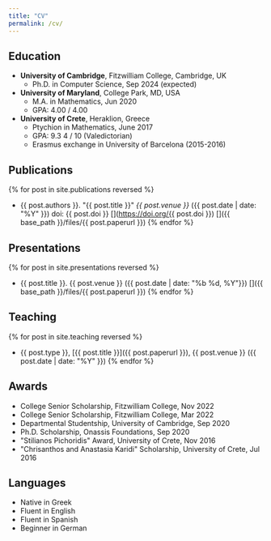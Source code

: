 ```yaml
---
title: "CV"
permalink: /cv/
---
```


Education
---
* **University of Cambridge**, Fitzwilliam College, Cambridge, UK
  * Ph.D. in Computer Science, Sep 2024 (expected)
* **University of Maryland**, College Park, MD, USA
  * M.A. in Mathematics, Jun 2020
  * GPA: 4.00 / 4.00
* **University of Crete**, Heraklion, Greece
  * Ptychion in Mathematics, June 2017
  * GPA: 9.3 4 / 10 (Valedictorian)
  * Erasmus exchange in University of Barcelona (2015-2016)

Publications
---
{% for post in site.publications reversed %}
* {{ post.authors }}.
  "{{ post.title }}"
  *{{ post.venue }}*
  ({{ post.date | date: "%Y" }})
  doi: {{ post.doi }}
  [<i class="fas fa-fw fa-link" aria-hidden="true"></i>](https://doi.org/{{ post.doi }})
  [<i class="fas fa-fw fa-file-pdf" aria-hidden="true"></i>]({{ base_path }}/files/{{ post.paperurl }})
{% endfor %}

Presentations
---
{% for post in site.presentations reversed %}
* {{ post.title }}. {{ post.venue }} ({{ post.date | date: "%b %d, %Y"}})
[<i class="fas fa-fw fa-file-pdf" aria-hidden="true"></i>]({{ base_path }}/files/{{ post.paperurl }})
{% endfor %}

Teaching
---
{% for post in site.teaching reversed %}
* {{ post.type }}, [{{ post.title }}]({{ post.paperurl }}), {{ post.venue }} ({{ post.date | date: "%Y" }})
{% endfor %}


Awards
---
* College Senior Scholarship, Fitzwilliam College, Nov 2022
* College Senior Scholarship, Fitzwilliam College, Mar 2022
* Departmental Studentship, University of Cambridge, Sep 2020
* Ph.D. Scholarship, Onassis Foundations, Sep 2020
* "Stilianos Pichoridis" Award, University of Crete, Nov 2016
* "Chrisanthos and Anastasia Karidi" Scholarship, University of Crete, Jul 2016

Languages
---
* Native in Greek
* Fluent in English
* Fluent in Spanish
* Beginner in German



